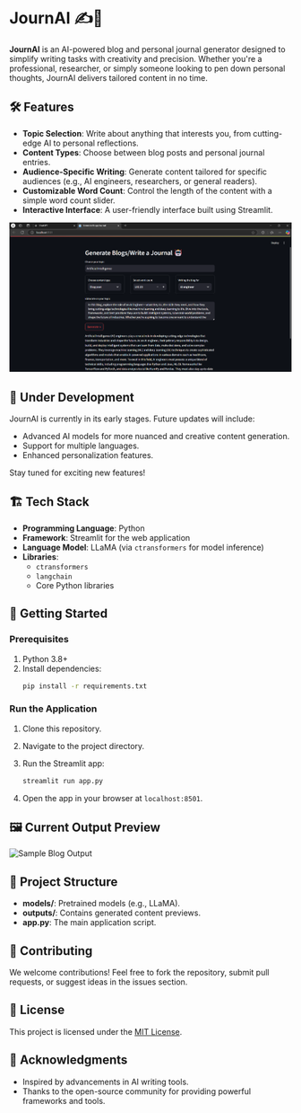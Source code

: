 # JournAI ✍️🤖  
**JournAI** is an AI-powered blog and personal journal generator designed to simplify writing tasks with creativity and precision. Whether you're a professional, researcher, or simply someone looking to pen down personal thoughts, JournAI delivers tailored content in no time.  

## 🛠️ Features  
- **Topic Selection**: Write about anything that interests you, from cutting-edge AI to personal reflections.  
- **Content Types**: Choose between blog posts and personal journal entries.  
- **Audience-Specific Writing**: Generate content tailored for specific audiences (e.g., AI engineers, researchers, or general readers).  
- **Customizable Word Count**: Control the length of the content with a simple word count slider.  
- **Interactive Interface**: A user-friendly interface built using Streamlit.  

![Sample Output](outputs/sample_blog.png)

## 🚧 Under Development  
JournAI is currently in its early stages. Future updates will include:  
- Advanced AI models for more nuanced and creative content generation.  
- Support for multiple languages.  
- Enhanced personalization features.  

Stay tuned for exciting new features!  

## 🏗️ Tech Stack  
- **Programming Language**: Python  
- **Framework**: Streamlit for the web application  
- **Language Model**: LLaMA (via `ctransformers` for model inference)  
- **Libraries**:  
  - `ctransformers`  
  - `langchain`  
  - Core Python libraries  

## 🚀 Getting Started  

### Prerequisites  
1. Python 3.8+  
2. Install dependencies:  
   ```bash  
   pip install -r requirements.txt  
   ```  

### Run the Application  
1. Clone this repository.  
2. Navigate to the project directory.  
3. Run the Streamlit app:  
   ```bash  
   streamlit run app.py  
   ```  

4. Open the app in your browser at `localhost:8501`.  

## 🖼️ Current Output Preview  
![Sample Blog Output](C:\Projects\python\journAI\outputs\sample_blog.png)

## 📂 Project Structure  
- **models/**: Pretrained models (e.g., LLaMA).  
- **outputs/**: Contains generated content previews.  
- **app.py**: The main application script.  

## 🤝 Contributing  
We welcome contributions! Feel free to fork the repository, submit pull requests, or suggest ideas in the issues section.  

## 📜 License  
This project is licensed under the [MIT License](LICENSE).  

## 🙌 Acknowledgments  
- Inspired by advancements in AI writing tools.  
- Thanks to the open-source community for providing powerful frameworks and tools.
